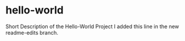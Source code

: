 # hello-world
Short Description of the Hello-World Project
I added this line in the new readme-edits branch.
